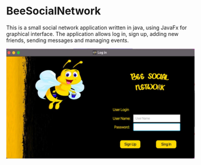 # BeeSocialNetwork
This is a small social network application written in java, using JavaFx for  graphical interface.
The application allows log in, sign up, adding new friends, sending messages and managing events.

![image](https://github.com/AndreiSuciu4/BeeSocialNetwork/blob/master/images/LogIn.png)

